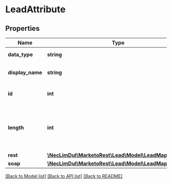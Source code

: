 # LeadAttribute

## Properties

Name | Type | Description | Notes
------------ | ------------- | ------------- | -------------
**data_type** | **string** | Datatype of the field |
**display_name** | **string** | UI display-name of the field |
**id** | **int** | Unique integer id of the field |
**length** | **int** | Max length of the field.  Only applicable to text, string, and text area. | [optional]
**rest** | [**\NecLimDul\MarketoRest\Lead\Model\LeadMapAttribute**](LeadMapAttribute.md) |  | [optional]
**soap** | [**\NecLimDul\MarketoRest\Lead\Model\LeadMapAttribute**](LeadMapAttribute.md) |  | [optional]

[[Back to Model list]](../../README.md#models) [[Back to API list]](../../README.md#endpoints) [[Back to README]](../../README.md)
